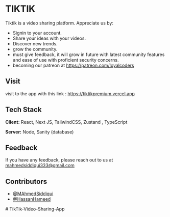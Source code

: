 
# TIKTIK

Tiktik is a video sharing platform. Appreciate us by:
- Signin to your account.
- Share your ideas with your videos.
- Discover new trends.
- grow the community.
- must give feedback, it will grow in future with latest community features and ease of use with proficient security concerns. 
- becoming our patreon at https://patreon.com/loyalcoders






## Visit

visit to the app with this link : https://tiktikpremium.vercel.app




## Tech Stack

**Client:** React, Next JS, TailwindCSS, Zustand , TypeScript

**Server:** Node, Sanity (database)


## Feedback

If you have any feedback, please reach out to us at mahmedsiddiqui333@gmail.com


## Contributors

- [@MAhmedSiddiqui](https://www.github.com/octokatherine)
- [@HassanHameed](https://github.com/this-is-hassy)

#   T i k T i k - V i d e o - S h a r i n g - A p p  
 